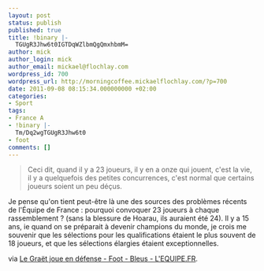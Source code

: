 ```yaml
---
layout: post
status: publish
published: true
title: !binary |-
  TGUgR3Jhw6t0IGTDqWZlbmQgQmxhbmM=
author: mick
author_login: mick
author_email: mickael@flochlay.com
wordpress_id: 700
wordpress_url: http://morningcoffee.mickaelflochlay.com/?p=700
date: 2011-09-08 08:15:34.000000000 +02:00
categories:
- Sport
tags:
- France A
- !binary |-
  Tm/Dq2wgTGUgR3Jhw6t0
- foot
comments: []
---
```

<blockquote>Ceci dit, quand il y a 23 joueurs, il y en a onze qui jouent, c'est la vie, il y a quelquefois des petites concurrences, c'est normal que certains joueurs soient un peu déçus.</blockquote>
Je pense qu'on tient peut-être là une des sources des problèmes récents de l'Équipe de France : pourquoi convoquer 23 joueurs à chaque rassemblement ? (sans la blessure de Hoarau, ils auraient été 24). Il y a 15 ans, ie quand on se préparait à devenir champions du monde, je crois me souvenir que les sélections pour les qualifications étaient le plus souvent de 18 joueurs, et que les sélections élargies étaient exceptionnelles.

via <a href="http://www.lequipe.fr/Football/breves2011/20110907_201043_le-graet-joue-en-defense.html">Le Graët joue en défense - Foot - Bleus - L'EQUIPE.FR</a>.
